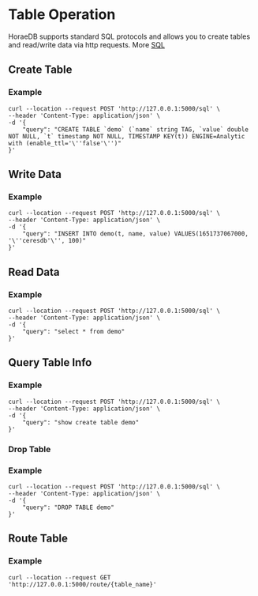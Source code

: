 # Table Operation

HoraeDB supports standard SQL protocols and allows you to create tables and read/write data via http requests. More [SQL](../sql/README.md)

## Create Table

### Example

```shell
curl --location --request POST 'http://127.0.0.1:5000/sql' \
--header 'Content-Type: application/json' \
-d '{
    "query": "CREATE TABLE `demo` (`name` string TAG, `value` double NOT NULL, `t` timestamp NOT NULL, TIMESTAMP KEY(t)) ENGINE=Analytic with (enable_ttl='\''false'\'')"
}'
```

## Write Data

### Example

```shell
curl --location --request POST 'http://127.0.0.1:5000/sql' \
--header 'Content-Type: application/json' \
-d '{
    "query": "INSERT INTO demo(t, name, value) VALUES(1651737067000, '\''ceresdb'\'', 100)"
}'
```

## Read Data

### Example

```shell
curl --location --request POST 'http://127.0.0.1:5000/sql' \
--header 'Content-Type: application/json' \
-d '{
    "query": "select * from demo"
}'
```

## Query Table Info

### Example

```shell
curl --location --request POST 'http://127.0.0.1:5000/sql' \
--header 'Content-Type: application/json' \
-d '{
    "query": "show create table demo"
}'
```

### Drop Table

### Example

```shell
curl --location --request POST 'http://127.0.0.1:5000/sql' \
--header 'Content-Type: application/json' \
-d '{
    "query": "DROP TABLE demo"
}'
```

## Route Table

### Example

```shell
curl --location --request GET 'http://127.0.0.1:5000/route/{table_name}'
```
